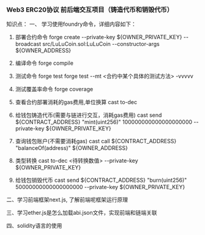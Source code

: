 ### Web3 ERC20协议 前后端交互项目（铸造代币和销毁代币）
知识点：
一、 学习使用foundry命令，详细内容如下：

1. 部署合约命令
forge create --private-key ${OWNER_PRIVATE_KEY} --broadcast src/LuLuCoin.sol:LuLuCoin --constructor-args ${OWNER_ADDRESS}

2. 编译命令
forge compile

3. 测试命令
forge test 
forge test --mt <合约中某个具体的测试方法> -vvvvv

4. 测试覆盖率命令
forge coverage

5. 查看合约部署消耗的gas费用,单位换算
cast to-dec <gas>

6. 给钱包铸造代币(需要与链进行交互，消耗gas费用)
cast send ${CONTRACT_ADDRESS} "mint(uint256)" 100000000000000000000 --private-key ${OWNER_PRIVATE_KEY}

7. 查询钱包账户(不需要消耗gas)
cast call ${CONTRACT_ADDRESS} "balanceOf(address)" ${OWNER_ADDRESS}

8. 类型转换
cast to-dec <待转换数值> --private-key ${OWNER_PRIVATE_KEY}

9. 给钱包销毁代币
cast send ${CONTRACT_ADDRESS} "burn(uint256)" 50000000000000000000 --private-key ${OWNER_PRIVATE_KEY}

二、学习前端框架next.js, 了解前端呢框架运行原理

三、学习ether.js是怎么加载abi.json文件，实现前端和链端关联

四、solidity语言的使用
